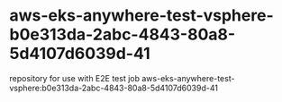 # aws-eks-anywhere-test-vsphere-b0e313da-2abc-4843-80a8-5d4107d6039d-41
repository for use with E2E test job aws-eks-anywhere-test-vsphere:b0e313da-2abc-4843-80a8-5d4107d6039d-41
